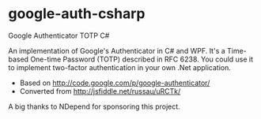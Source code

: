 # google-auth-csharp
Google Authenticator TOTP C#

An implementation of Google's Authenticator in C# and WPF. It's a Time-based One-time Password (TOTP) described in RFC 6238. You could use it to implement two-factor authentication in your own .Net application.

* Based on http://code.google.com/p/google-authenticator/
* Converted from http://jsfiddle.net/russau/uRCTk/

A big thanks to NDepend for sponsoring this project.
